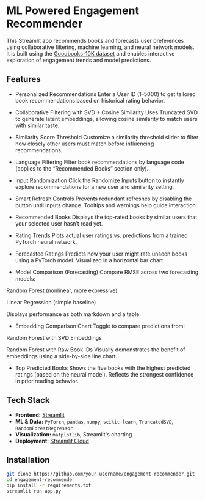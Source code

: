 # ML Powered Engagement Recommender

This Streamlit app recommends books and forecasts user preferences using collaborative filtering, machine learning, and neural network models. It is built using the [Goodbooks-10K dataset](https://github.com/zygmuntz/goodbooks-10k) and enables interactive exploration of engagement trends and model predictions.

## Features

- Personalized Recommendations
Enter a User ID (1–5000) to get tailored book recommendations based on historical rating behavior.

- Collaborative Filtering with SVD + Cosine Similarity
Uses Truncated SVD to generate latent embeddings, allowing cosine similarity to match users with similar taste.

- Similarity Score Threshold
Customize a similarity threshold slider to filter how closely other users must match before influencing recommendations.

- Language Filtering
Filter book recommendations by language code (applies to the “Recommended Books” section only).

- Input Randomization
Click the Randomize Inputs button to instantly explore recommendations for a new user and similarity setting.

- Smart Refresh Controls
Prevents redundant refreshes by disabling the button until inputs change. Tooltips and warnings help guide interaction.

- Recommended Books
Displays the top-rated books by similar users that your selected user hasn’t read yet.

- Rating Trends
Plots actual user ratings vs. predictions from a trained PyTorch neural network.

- Forecasted Ratings
Predicts how your user might rate unseen books using a PyTorch model. Visualized in a horizontal bar chart.

- Model Comparison (Forecasting)
Compare RMSE across two forecasting models:

Random Forest (nonlinear, more expressive)

Linear Regression (simple baseline)

Displays performance as both markdown and a table.

- Embedding Comparison Chart
Toggle to compare predictions from:

Random Forest with SVD Embeddings

Random Forest with Raw Book IDs
Visually demonstrates the benefit of embeddings using a side-by-side line chart.

- Top Predicted Books
Shows the five books with the highest predicted ratings (based on the neural model). Reflects the strongest confidence in prior reading behavior.

## Tech Stack

- **Frontend:** [Streamlit](https://streamlit.io/)
- **ML & Data:** `PyTorch`, `pandas`, `numpy`, `scikit-learn`, `TruncatedSVD`, `RandomForestRegressor`
- **Visualization:** `matplotlib`, Streamlit's charting
- **Deployment:** [Streamlit Cloud](https://streamlit.io/cloud)

## Installation

```bash
git clone https://github.com/your-username/engagement-recommender.git
cd engagement-recommender
pip install -r requirements.txt
streamlit run app.py

